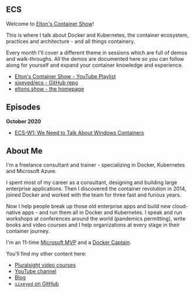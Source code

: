 ## ECS

Welcome to [Elton's Container Show](https://www.youtube.com/playlist?list=PLXl_isu8qxvm4CzwO5I27QxrdmxCzpS2E)!

This is where I talk about Docker and Kubernetes, the container ecosystem, practices and architecture - and all things containery.

Every month I'll cover a different theme in sessions which are full of demos and walk-throughs. All the demos are documented here so you can follow along for yourself and expand your container knowledge and experience.

* [Elton's Container Show - YouTube Playlist](https://www.youtube.com/playlist?list=PLXl_isu8qxvm4CzwO5I27QxrdmxCzpS2E)
* [sixeyed/ecs - GitHub repo](https://github.com/sixeyed/ecs)
* [eltons.show - the homepage](https://eltons.show)

## Episodes

__October 2020__

* [ECS-W1: We Need to Talk About Windows Containers](episodes/ecs-w1/ecs-w1.md)

## About Me

I'm a freelance consultant and trainer - specializing in Docker, Kubernetes and Microsoft Azure. 

I spent most of my career as a consultant, designing and building large enterprise applications. Then I discovered the container revolution in 2014, joined Docker and worked with the team for three fast and furious years. 

Now I help people break up those old enterprise apps and build new cloud-native apps - and run them all in Docker and Kubernetes. I speak and run workshops at conferences around the world (pandemics permitting), write books and video courses and I help organizations at every stage in their container journey. 

I'm an 11-time [Microsoft MVP](https://mvp.microsoft.com/en-us/PublicProfile/4028368) and a [Docker Captain](https://www.docker.com/captains/elton-stoneman).

You'll find my other content here:

* [Pluralsight video courses](https://www.pluralsight.com/authors/elton-stoneman)
* [YouTube channel](https://www.youtube.com/c/EltonStoneman)
* [Blog](https://blog.sixeyed.com)
* [`sixeyed` on GitHub](https://github.com/sixeyed)
